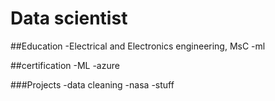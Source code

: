 # Data scientist

##Education
-Electrical and Electronics engineering, MsC
-ml

##certification
-ML
-azure

###Projects
-data cleaning
-nasa
-stuff

